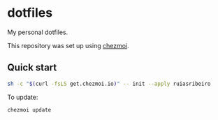 # dotfiles

My personal dotfiles.

This repository was set up using [chezmoi](https://github.com/twpayne/chezmoi).

## Quick start

```bash
sh -c "$(curl -fsLS get.chezmoi.io)" -- init --apply ruiasribeiro
```

To update:

```bash
chezmoi update
```

